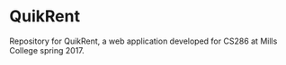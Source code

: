 # QuikRent
Repository for QuikRent, a web application developed for CS286 at Mills College spring 2017.
